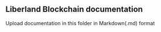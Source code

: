 ## Liberland Blockchain documentation  

Upload documentation in this folder in Markdown(.md) format

